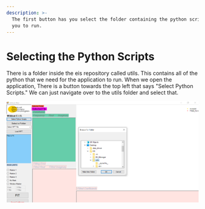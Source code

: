 ```yaml
---
description: >-
  The first button has you select the folder containing the python scripts for
  you to run.
---
```


# Selecting the Python Scripts

There is a folder inside the eis repository called utils. This contains all of the python that we need for the application to run. When we open the application, There is a button towards the top left that says "Select Python Scripts." We can just navigate over to the utils folder and select that.

![You can just highlight utils and press okay. ](.gitbook/assets/image%20%289%29.png)

